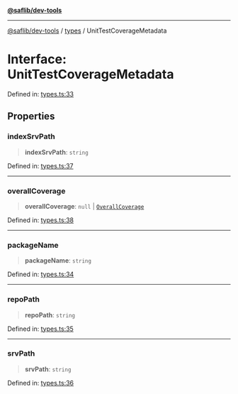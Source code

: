 [**@saflib/dev-tools**](../../index.md)

***

[@saflib/dev-tools](../../index.md) / [types](../index.md) / UnitTestCoverageMetadata

# Interface: UnitTestCoverageMetadata

Defined in: [types.ts:33](https://github.com/sderickson/saflib/blob/9837055ca4835f3b32ce9aa0331c39082d5b0c75/dev-tools/types.ts#L33)

## Properties

### indexSrvPath

> **indexSrvPath**: `string`

Defined in: [types.ts:37](https://github.com/sderickson/saflib/blob/9837055ca4835f3b32ce9aa0331c39082d5b0c75/dev-tools/types.ts#L37)

***

### overallCoverage

> **overallCoverage**: `null` \| [`OverallCoverage`](OverallCoverage.md)

Defined in: [types.ts:38](https://github.com/sderickson/saflib/blob/9837055ca4835f3b32ce9aa0331c39082d5b0c75/dev-tools/types.ts#L38)

***

### packageName

> **packageName**: `string`

Defined in: [types.ts:34](https://github.com/sderickson/saflib/blob/9837055ca4835f3b32ce9aa0331c39082d5b0c75/dev-tools/types.ts#L34)

***

### repoPath

> **repoPath**: `string`

Defined in: [types.ts:35](https://github.com/sderickson/saflib/blob/9837055ca4835f3b32ce9aa0331c39082d5b0c75/dev-tools/types.ts#L35)

***

### srvPath

> **srvPath**: `string`

Defined in: [types.ts:36](https://github.com/sderickson/saflib/blob/9837055ca4835f3b32ce9aa0331c39082d5b0c75/dev-tools/types.ts#L36)
